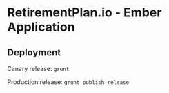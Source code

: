 RetirementPlan.io - Ember Application
======================================

Deployment
----------

Canary release: `grunt`

Production release: `grunt publish-release`
